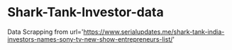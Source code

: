 # Shark-Tank-Investor-data
Data Scrapping from url='https://www.serialupdates.me/shark-tank-india-investors-names-sony-tv-new-show-entrepreneurs-list/'
